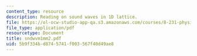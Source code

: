 ```yaml
---
content_type: resource
description: Reading on sound waves in 1D lattice.
file: https://ol-ocw-studio-app-qa.s3.amazonaws.com/courses/8-231-physics-of-solids-i-fall-2006/5b9f334bd8745741f003567f40d49ae8_sndwvm1mm2.pdf
file_type: application/pdf
resourcetype: Document
title: sndwvm1mm2.pdf
uid: 5b9f334b-d874-5741-f003-567f40d49ae8
---
```

